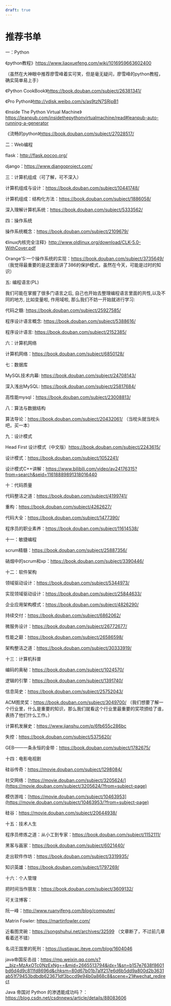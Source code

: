 ```yaml
---
draft: true
---
```


# 推荐书单

一：Python

《python教程》https://www.liaoxuefeng.com/wiki/1016959663602400

（虽然在大神眼中推荐廖雪峰着实可笑，但是毫无疑问，廖雪峰的python教程，确实简单易上手）

《Python CookBook》https://book.douban.com/subject/26381341/

《Pro Python》http://vdisk.weibo.com/s/as9tzN7SRipB1

《Inside The Python Virtual Machine》 https://leanpub.com/insidethepythonvirtualmachine/read#leanpub-auto-running-a-generator

《流畅的python》https://book.douban.com/subject/27028517/



二：Web编程

flask：http://flask.pocoo.org/

django：https://www.djangoproject.com/



三：计算机组成（可了解，可不深入）

计算机组成与设计：https://book.douban.com/subject/10441748/

计算机组成：结构化方法：https://book.douban.com/subject/1886058/

深入理解计算机系统：https://book.douban.com/subject/5333562/





四：操作系统

操作系统概念：https://book.douban.com/subject/2109679/

《linux内核完全注释》http://www.oldlinux.org/download/CLK-5.0-WithCover.pdf

Orange'S:一个操作系统的实现：https://book.douban.com/subject/3735649/ （我觉得最重要的是这里面讲了386的保护模式，虽然在今天，可能是过时的知识）



五: 编程语言(PL)

我们可能在掌握了很多门语言之后, 自己也开始去整理编程语言里面的共性,以及不同的地方, 比如变量啦, 作用域啦, 那么我们不妨一开始就进行学习:

代码之髓: https://book.douban.com/subject/25927585/

程序设计语言概念: https://book.douban.com/subject/5388616/

程序设计语言: https://book.douban.com/subject/2152385/



六：计算机网络

计算机网络：https://book.douban.com/subject/6850128/



七：数据库

MySQL技术内幕: https://book.douban.com/subject/24708143/

深入浅出MySQL: https://book.douban.com/subject/25817684/

高性能mysql：https://book.douban.com/subject/23008813/



八：算法与数据结构

算法导论：https://book.douban.com/subject/20432061/ （当枕头就当枕头吧，买一本）



九：设计模式

Head First 设计模式（中文版）https://book.douban.com/subject/2243615/

设计模式：https://book.douban.com/subject/1052241/

设计模式C++讲解：https://www.bilibili.com/video/av24176315?from=search&seid=11618889891318016440



十：代码质量

代码整洁之道：https://book.douban.com/subject/4199741/

重构：https://book.douban.com/subject/4262627/

代码大全：https://book.douban.com/subject/1477390/

程序员的职业素养：https://book.douban.com/subject/11614538/





十一：敏捷编程

scrum精髓：https://book.douban.com/subject/25887356/

硝烟中的scrum和xp：https://book.douban.com/subject/3390446/



十二：软件架构

领域驱动设计：https://book.douban.com/subject/5344973/

实现领域驱动设计：https://book.douban.com/subject/25844633/



企业应用架构模式：https://book.douban.com/subject/4826290/

持续交付：https://book.douban.com/subject/6862062/

微服务设计：https://book.douban.com/subject/26772677/



性能之巅：https://book.douban.com/subject/26586598/

架构整洁之道：https://book.douban.com/subject/30333919/





十三：计算机科普

编码的奥秘：https://book.douban.com/subject/1024570/

逻辑的引擎：https://book.douban.com/subject/1391740/

信息简史：https://book.douban.com/subject/25752043/

ACM图灵奖：https://book.douban.com/subject/3049700/ （我们想要了解一个行业里，什么是重要的知识，那么我们就看这个行业里最重要的奖项颁给了谁，表扬了他们什么工作。）

计算机发展史：https://www.jianshu.com/p/6fb655c286bc

失控：https://book.douban.com/subject/5375620/

GEB——一条永恒的金带：https://book.douban.com/subject/1782675/



十四：电影电视剧

硅谷传奇：https://movie.douban.com/subject/1298084/

社交网络：[https://movie.douban.com/subject/3205624/](https://movie.douban.com/subject/3205624/?from=subject-page)

模仿游戏：[https://movie.douban.com/subject/10463953](https://movie.douban.com/subject/10463953/?from=subject-page)

硅谷：https://movie.douban.com/subject/20644938/



十五：技术人生

程序员修炼之道：从小工到专家：https://book.douban.com/subject/1152111/

黑客与画家：https://book.douban.com/subject/6021440/

走出软件作坊：https://book.douban.com/subject/3319935/

知识英雄：https://book.douban.com/subject/1797269/



十六：个人管理

把时间当作朋友：https://book.douban.com/subject/3609132/





可关注博客：

阮一峰：http://www.ruanyifeng.com/blog/computer/

Matrin Fowler: https://martinfowler.com/ 

近看图灵碗：https://songshuhui.net/archives/32599 （文章断了，不过前几章看着还不错）

名词王国里的死刑：https://justjavac.iteye.com/blog/1604046

java帝国反击战：https://mp.weixin.qq.com/s?__biz=MzAxOTc0NzExNg==&mid=2665513794&idx=1&sn=b157e7638f8601bd6d4d9c811fd8696d&chksm=80d67b01b7a1f217e6d6b5dd9a800d2b3631ab51f79453bdbdb623671df3bccd9e94b0a868c8&scene=21#wechat_redirect

Java 帝国对 Python 的渗透能成功吗？：https://blog.csdn.net/csdnnews/article/details/88083606
